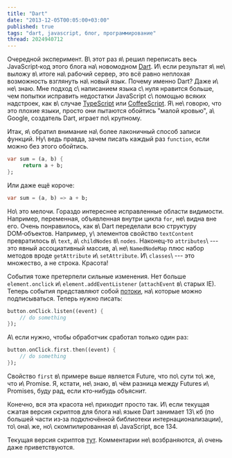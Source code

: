 ```yaml
---
title: "Dart"
date: "2013-12-05T00:05:00+03:00"
published: true
tags: "dart, javascript, блог, программирование"
thread: 2024940712
---
```


Очередной эксперимент. В\ этот раз я\ решил переписать весь JavaScript&#8209;код этого блога на\ новомодном [Dart].
И\ если результат я\ не\ выложу в\ итоге на\ рабочий сервер, это всё равно неплохая возможность взглянуть на\ новый
язык. Почему именно Dart? Даже и\ не\ знаю. Мне подход с\ написанием языка с\ нуля нравится больше, чем попытки
исправить недостатки JavaScript с\ помощью всяких надстроек, как в\ случае [TypeScript] или [CoffeeScript].
Я\ не\ говорю, что это плохие языки, просто они пытаются обойтись "малой кровью", а\ Google, создатель Dart, играет
по\ крупному.

Итак, я\ обратил внимание на\ более лаконичный способ записи функций. Ну\ ведь правда, зачем писать каждый раз
`function`, если можно без этого обойтись.

~~~~~dart
var sum = (a, b) {
     return a + b;
};
~~~~~

Или даже ещё короче:

~~~~~dart
var sum = (a, b) => a + b;
~~~~~

Но\ это мелочи. Гораздо интереснее исправленные области видимости. Например, переменная, объявленная внутри цикла `for`,
не\ видна вне его. Очень понравилось, как в\ Dart переделали всю структуру DOM&#8209;объектов. Например, у\ элементов
свойство `textContent` превратилось в\ `text`, а\ `childNodes` в\ `nodes`. Наконец&#8209;то `attributes`\ --- это явный
ассоциативный массив, а\ не\ `NamedNodeMap` плюс набор методов вроде `getAttribute` и\ `setAttribute`.
И\ `classes`\ --- это множество, а не строка. Красота!

События тоже претерпели сильные изменения. Нет больше `element.onclick` и\ `element.addEventListener` (`attachEvent`
в\ старых IE). Теперь события представляют собой [потоки][stream], на\ которые можно подписываться. Теперь нужно писать:

~~~~~dart
button.onClick.listen((event) {
    // do something
});
~~~~~

А\ если нужно, чтобы обработчик сработал только один раз:

~~~~~dart
button.onClick.first.then((event) {
    // do something
});
~~~~~

Свойство `first` в\ примере выше является Future, что по\ сути то\ же, что и\ Promise. Я, кстати, не\ знаю, в\ чём
разница между Futures и\ Promises, буду рад, если кто&#8209;нибудь объяснит.

Конечно, вся эта красота не\ приходит просто так. И\ если текущая сжатая версия скриптов для блога на\ языке Dart
занимает 13\ кб (по большей части из&#8209;за подключённой библиотеки интернационализации), то\ она\ же,
но\ скомпилированная в\ JavaScript, все 134.

Текущая версия скриптов [тут][github]. Комментарии не\ возбраняются, а\ очень даже приветствуются.

[CoffeeScript]: http://coffeescript.org/
[Dart]: https://www.dartlang.org/
[github]: https://github.com/dikmax/dikmax.name/tree/dart/dart
[stream]: https://api.dartlang.org/docs/channels/stable/latest/dart_async/Stream.html
[TypeScript]: http://www.typescriptlang.org/

